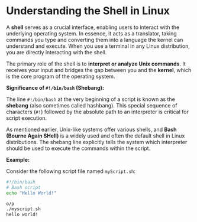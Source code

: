 # Understanding the Shell in Linux

A **shell** serves as a crucial interface, enabling users to interact with the underlying operating system. In essence, it acts as a translator, taking commands you type and converting them into a language the kernel can understand and execute. When you use a terminal in any Linux distribution, you are directly interacting with the shell.

The primary role of the shell is to **interpret or analyze Unix commands**. It receives your input and bridges the gap between you and the **kernel**, which is the core program of the operating system.

**Significance of `#!/bin/bash` (Shebang):**

The line `#!/bin/bash` at the very beginning of a script is known as the **shebang** (also sometimes called hashbang). This special sequence of characters (`#!`) followed by the absolute path to an interpreter is critical for script execution.

As mentioned earlier, Unix-like systems offer various shells, and **Bash (Bourne Again SHell)** is a widely used and often the default shell in Linux distributions. The shebang line explicitly tells the system which interpreter should be used to execute the commands within the script.

**Example:**

Consider the following script file named `myScript.sh`:

```bash
#!/bin/bash
# Bash script
echo "Hello World!"

o/p
./myscript.sh
hello world!
